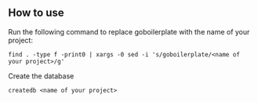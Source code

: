 ## How to use

Run the following command to replace goboilerplate with the name of your
project: 
```
find . -type f -print0 | xargs -0 sed -i 's/goboilerplate/<name of your project>/g'
```

Create the database

```
createdb <name of your project>
```
